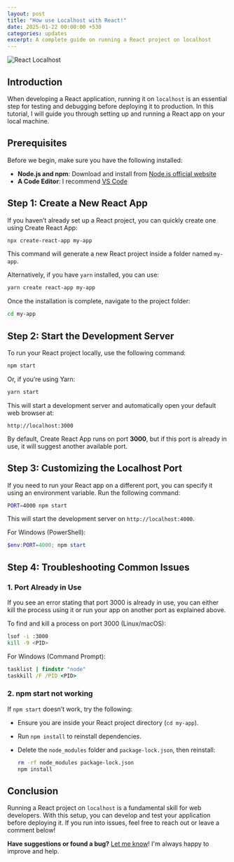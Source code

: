 ```yaml
---
layout: post
title: "How use Localhost with React!"
date: 2025-01-22 00:00:00 +530
categories: updates
excerpt: A complete guide on running a React project on localhost
---
```


![React Localhost](/images/posts/how-use-localhost.png)

## Introduction

When developing a React application, running it on `localhost` is an essential step for testing and debugging before deploying it to production. In this tutorial, I will guide you through setting up and running a React app on your local machine.

## Prerequisites

Before we begin, make sure you have the following installed:

- **Node.js and npm**: Download and install from [Node.js official website](https://nodejs.org/)
- **A Code Editor**: I recommend [VS Code](https://code.visualstudio.com/)

## Step 1: Create a New React App

If you haven’t already set up a React project, you can quickly create one using Create React App:

```bash
npx create-react-app my-app
```

This command will generate a new React project inside a folder named `my-app`.

Alternatively, if you have `yarn` installed, you can use:

```bash
yarn create react-app my-app
```

Once the installation is complete, navigate to the project folder:

```bash
cd my-app
```

## Step 2: Start the Development Server

To run your React project locally, use the following command:

```bash
npm start
```

Or, if you’re using Yarn:

```bash
yarn start
```

This will start a development server and automatically open your default web browser at:

```
http://localhost:3000
```

By default, Create React App runs on port **3000**, but if this port is already in use, it will suggest another available port.

## Step 3: Customizing the Localhost Port

If you need to run your React app on a different port, you can specify it using an environment variable. Run the following command:

```bash
PORT=4000 npm start
```

This will start the development server on `http://localhost:4000`.

For Windows (PowerShell):

```powershell
$env:PORT=4000; npm start
```

## Step 4: Troubleshooting Common Issues

### 1. **Port Already in Use**

If you see an error stating that port 3000 is already in use, you can either kill the process using it or run your app on another port as explained above.

To find and kill a process on port 3000 (Linux/macOS):

```bash
lsof -i :3000
kill -9 <PID>
```

For Windows (Command Prompt):

```cmd
tasklist | findstr "node"
taskkill /F /PID <PID>
```

### 2. **npm start not working**

If `npm start` doesn’t work, try the following:

- Ensure you are inside your React project directory (`cd my-app`).
- Run `npm install` to reinstall dependencies.
- Delete the `node_modules` folder and `package-lock.json`, then reinstall:

  ```bash
  rm -rf node_modules package-lock.json
  npm install
  ```

## Conclusion

Running a React project on `localhost` is a fundamental skill for web developers. With this setup, you can develop and test your application before deploying it. If you run into issues, feel free to reach out or leave a comment below!

**Have suggestions or found a bug?** [Let me know](mailto:pedromarquesnoot@outlook.com)! I'm always happy to improve and help.
